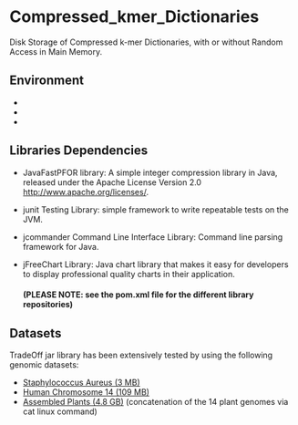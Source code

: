 # Compressed_kmer_Dictionaries
Disk Storage of Compressed k-mer Dictionaries, with or without Random Access in Main Memory.


## Environment
-
-
-


## Libraries Dependencies

- JavaFastPFOR library: A simple integer compression library in Java, released under the Apache License Version 2.0 http://www.apache.org/licenses/.
- junit Testing Library: simple framework to write repeatable tests on the JVM. 
- jcommander Command Line Interface Library: Command line parsing framework for Java.
- jFreeChart Library: Java chart library that makes it easy for developers to display professional quality charts in their application.

  #### (PLEASE NOTE: see the pom.xml file for the different library repositories)




## Datasets

TradeOff jar library has been extensively tested by using the following genomic datasets:
- [Staphylococcus Aureus (3 MB)](https://www.ncbi.nlm.nih.gov/nuccore/NC_010079.1?report=fasta)
- [Human Chromosome 14 (109 MB)](https://www.ncbi.nlm.nih.gov/assembly/GCF_000001405.14/)
- [Assembled Plants (4.8 GB)](http://afproject.org/media/genome/std/assembled/plants/dataset/assembled-plants.zip) (concatenation of the 14 plant genomes via cat linux command)
